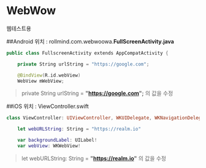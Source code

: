 # WebWow
웹테스트용

##Android
위치 : rollmind.com.webwoowa.**FullScreenActivity.java**

```swift
public class FullscreenActivity extends AppCompatActivity {

    private String urlString = "https://google.com";

    @BindView(R.id.webView)
    WebView mWebView;
```
> private String urlString = __"https://google.com";__ 의 값을 수정

##iOS
위치 : ViewController.swift

```swift
class ViewController: UIViewController, WKUIDelegate, WKNavigationDelegate {

    let webURLString: String = "https://realm.io"

    var backgroundLabel: UILabel!
    var webView: WKWebView!
```
> let webURLString: String = __"https://realm.io"__ 의 값을 수정